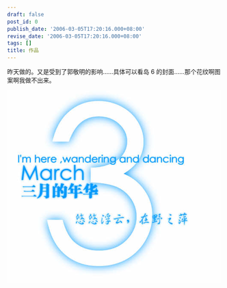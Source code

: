 ```yaml
---
draft: false
post_id: 0
publish_date: '2006-03-05T17:20:16.000+08:00'
revise_date: '2006-03-05T17:20:16.000+08:00'
tags: []
title: 作品
---
```


昨天做的。又是受到了郭敬明的影响……具体可以看岛 6 的封面……那个花纹啊图案啊我做不出来。

![](80858326FB6277BA_308_0.jpg)
